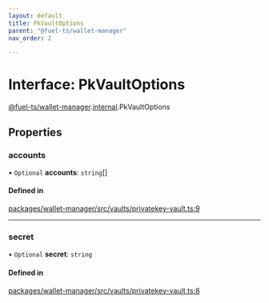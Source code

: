 ```yaml
---
layout: default
title: PkVaultOptions
parent: "@fuel-ts/wallet-manager"
nav_order: 2

---
```


# Interface: PkVaultOptions

[@fuel-ts/wallet-manager](../index.md).[internal](../namespaces/internal.md).PkVaultOptions

## Properties

### accounts

• `Optional` **accounts**: `string`[]

#### Defined in

[packages/wallet-manager/src/vaults/privatekey-vault.ts:9](https://github.com/FuelLabs/fuels-ts/blob/master/packages/wallet-manager/src/vaults/privatekey-vault.ts#L9)

___

### secret

• `Optional` **secret**: `string`

#### Defined in

[packages/wallet-manager/src/vaults/privatekey-vault.ts:8](https://github.com/FuelLabs/fuels-ts/blob/master/packages/wallet-manager/src/vaults/privatekey-vault.ts#L8)
